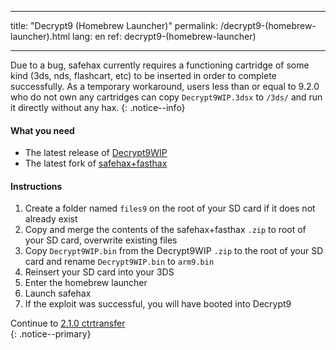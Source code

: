 * * *

title: "Decrypt9 (Homebrew Launcher)" permalink: /decrypt9-(homebrew-launcher).html lang: en ref: decrypt9-(homebrew-launcher)

* * *

Due to a bug, safehax currently requires a functioning cartridge of some kind (3ds, nds, flashcart, etc) to be inserted in order to complete successfully. As a temporary workaround, users less than or equal to 9.2.0 who do not own any cartridges can copy `Decrypt9WIP.3dsx` to `/3ds/` and run it directly without any hax. {: .notice--info}

#### What you need

* The latest release of [Decrypt9WIP](https://github.com/d0k3/Decrypt9WIP/releases/latest/)
* The latest fork of [safehax+fasthax](https://gbatemp.net/attachments/safehax-fasthax-cb6a1bc-zip.73592/)

#### Instructions

  1. Create a folder named `files9` on the root of your SD card if it does not already exist
  2. Copy and merge the contents of the safehax+fasthax `.zip` to root of your SD card, overwrite existing files
  3. Copy `Decrypt9WIP.bin` from the Decrypt9WIP `.zip` to the root of your SD card and rename `Decrypt9WIP.bin` to `arm9.bin`
  4. Reinsert your SD card into your 3DS
  5. Enter the homebrew launcher
  6. Launch safehax
  7. If the exploit was successful, you will have booted into Decrypt9

Continue to [2.1.0 ctrtransfer](2.1.0-ctrtransfer)  
{: .notice--primary}